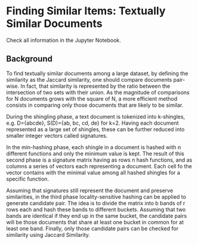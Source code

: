 # Finding Similar Items: Textually Similar Documents

Check all information in the Jupyter Notebook.

## Background

To find textually similar documents among a large dataset, by defining the similarity as the Jaccard similarity, one should compare documents pair-wise. In fact, that similarity is represented by the ratio between the intersection of two sets with their union. As the magnitude of comparisons for N documents grows with the square of N, a more efficient method consists in comparing only those documents that are likely to be similar. 

During the shingling phase, a text document is tokenized into k-shingles, e.g. D={abcde}, S(D)={ab, bc, cd, de} for k=2. Having each document represented as a large set of shingles, these can be further reduced into smaller integer vectors called signatures. 

In the min-hashing phase, each shingle in a document is hashed with n different functions and only the minimum value is kept. The result of this second phase is a signature matrix having as rows n hash functions, and as columns a series of vectors each representing a document. Each cell fo the vector contains with the minimal value among all hashed shingles for a specific function. 

Assuming that signatures still represent the document and preserve similarities, in the third phase locality-sensitive hashing can be applied to generate candidate pair. The idea is to divide the matrix into b bands of r rows each and hash these bands to different buckets. Assuming that two bands are identical if they end up in the same bucket, the candidate pairs will be those documents that share at least one bucket in common for at least one band. Finally, only those candidate pairs can be checked for similarity using Jaccard Similarity.
